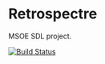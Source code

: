 # Retrospectre
MSOE SDL project.

[![Build Status](https://travis-ci.org/Zywave/Retrospectre.svg?branch=master)](https://travis-ci.org/Zywave/Retrospectre)
